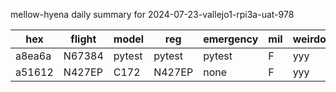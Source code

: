 mellow-hyena daily summary for 2024-07-23-vallejo1-rpi3a-uat-978

|hex|flight|model|reg|emergency|mil|weirdo|
|--|--|--|--|--|--|--|
|a8ea6a|N67384|pytest|pytest|pytest|F|yyy|
|a51612|N427EP|C172|N427EP|none|F|yyy|
